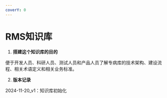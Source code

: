 ```yaml
---
coverY: 0
---
```


# RMS知识库

1. **搭建这个知识库的目的**

&#x20;   便于开发人员、科研人员、测试人员和产品人员了解专病库的技术架构、建设流程、相关术语定义和相关业务标准。

2. **版本记录**

&#x20;   2024-11-20\_v1：知识库初始化

